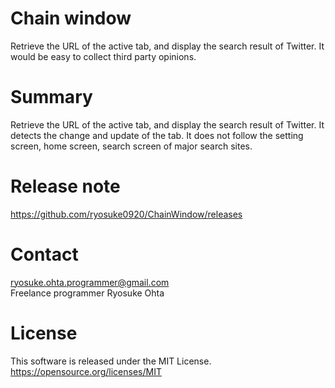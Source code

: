 # Chain window
Retrieve the URL of the active tab, and display the search result of Twitter. It would be easy to collect third party opinions.

# Summary
Retrieve the URL of the active tab, and display the search result of Twitter. It detects the change and update of the tab. It does not follow the setting screen, home screen, search screen of major search sites.

# Release note
https://github.com/ryosuke0920/ChainWindow/releases

# Contact
ryosuke.ohta.programmer@gmail.com  
Freelance programmer Ryosuke Ohta

# License
This software is released under the MIT License.  
https://opensource.org/licenses/MIT
